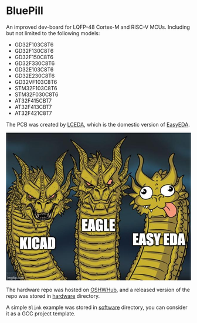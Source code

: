 # BluePill

An improved dev-board for LQFP-48 Cortex-M and RISC-V MCUs. Including but not limited to the following models:

- GD32F103C8T6
- GD32F130C8T6
- GD32F150C8T6
- GD32F330C8T6
- GD32E103C8T6
- GD32E230C8T6
- GD32VF103C8T6
- STM32F103C8T6
- STM32F030C8T6
- AT32F415CBT7
- AT32F413CBT7
- AT32F421C8T7

The PCB was created by [LCEDA](https://lceda.cn/), which is the domestic version of [EasyEDA](https://easyeda.com/).

![EasyEDA](./image/EASYEDA.jpg)

The hardware repo was hosted on [OSHWHub](https://oshwhub.com/spadger/bluepill), and a released version of the repo was stored in [hardware](./hardware) directory.

A simple `Blink` example was stored in [software](./software) directory, you can consider it as a GCC project template.
